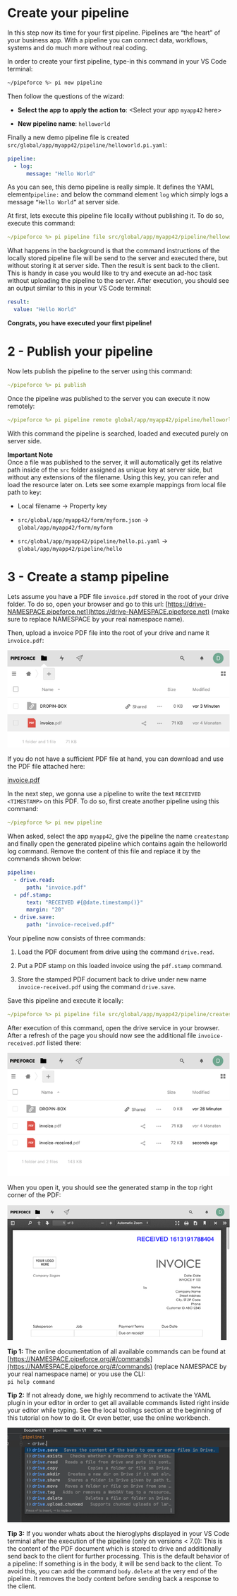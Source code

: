 
# Create your pipeline

In this step now its time for your first pipeline. Pipelines are “the heart” of your business app. With a pipeline you can connect data, workflows, systems and do much more without real coding.

In order to create your first pipeline, type-in this command in your VS Code terminal:

```bash
~/pipeforce %> pi new pipeline
```

Then follow the questions of the wizard:

*   **Select the app to apply the action to**: <Select your app `myapp42` here>
    
*   **New pipeline name**: `helloworld`
    

Finally a new demo pipeline file is created `src/global/app/myapp42/pipeline/helloworld.pi.yaml`:

```yaml
pipeline:
  - log:        
      message: "Hello World"
```

As you can see, this demo pipeline is really simple. It defines the YAML element`pipeline:` and below the command element `log` which simply logs a message `“Hello World”` at server side.

At first, lets execute this pipeline file locally without publishing it. To do so, execute this command:

```yaml
~/pipeforce %> pi pipeline file src/global/app/myapp42/pipeline/helloworld.pi.yaml
```

What happens in the background is that the command instructions of the locally stored pipeline file will be send to the server and executed there, but without storing it at server side. Then the result is sent back to the client. This is handy in case you would like to try and execute an ad-hoc task without uploading the pipeline to the server. After execution, you should see an output similar to this in your VS Code terminal:

```yaml
result:
  value: "Hello World"
```

**Congrats, you have executed your first pipeline!**

# 2 - Publish your pipeline

Now lets publish the pipeline to the server using this command:

```yaml
~/pipeforce %> pi publish
```

Once the pipeline was published to the server you can execute it now remotely:

```yaml
~/pipeforce %> pi pipeline remote global/app/myapp42/pipeline/helloworld
```

With this command the pipeline is searched, loaded and executed purely on server side.

**Important Note**  
Once a file was published to the server, it will automatically get its relative path inside of the `src` folder assigned as unique key at server side, but without any extensions of the filename. Using this key, you can refer and load the resource later on. Lets see some example mappings from local file path to key:

*   Local filename → Property key
    
*   `src/global/app/myapp42/form/myform.json` → `global/app/myapp42/form/myform`
    
*   `src/global/app/myapp42/pipeline/hello.pi.yaml` → `global/app/myapp42/pipeline/hello`
    

# 3 - Create a stamp pipeline

Lets assume you have a PDF file `invoice.pdf` stored in the root of your drive folder. To do so, open your browser and go to this url: [https://drive-NAMESPACE.pipeforce.net](https://drive-NAMESPACE.pipeforce.net) (make sure to replace NAMESPACE by your real namespace name).

Then, upload a invoice PDF file into the root of your drive and name it `invoice.pdf`:

![](../../img/image-20210213-042536.png)

If you do not have a sufficient PDF file at hand, you can download and use the PDF file attached here:

[invoice.pdf](/wiki/spaces/DEVEX/pages/2151286028/Tutorial%3A+Create+a+pipeline+with+CLI?preview=%2F2151286028%2F2151286056%2Finvoice.pdf)

In the next step, we gonna use a pipeline to write the text `RECEIVED <TIMESTAMP>` on this PDF. To do so, first create another pipeline using this command:

```yaml
~/piepforce %> pi new pipeline
```

When asked, select the app `myapp42`, give the pipeline the name `createstamp` and finally open the generated pipeline which contains again the helloworld log command. Remove the content of this file and replace it by the commands shown below:

```yaml
pipeline:
  - drive.read:
      path: "invoice.pdf"
  - pdf.stamp:
      text: "RECEIVED #{@date.timestamp()}"
      margin: "20"
  - drive.save:
      path: "invoice-received.pdf"
```

Your pipeline now consists of three commands:

1.  Load the PDF document from drive using the command `drive.read`.
    
2.  Put a PDF stamp on this loaded invoice using the `pdf.stamp` command.
    
3.  Store the stamped PDF document back to drive under new name `invoice-received.pdf` using the command `drive.save`.
    

Save this pipeline and execute it locally:

```yaml
~/pipeforce %> pi pipeline file src/global/app/myapp42/pipeline/createstamp.pi.yaml
```

After execution of this command, open the drive service in your browser. After a refresh of the page you should now see the additional file `invoice-received.pdf` listed there:

![](../../img/image-20210213-045220.png)

When you open it, you should see the generated stamp in the top right corner of the PDF:

![](../../img/image-20210213-045350.png)

**Tip 1:** The online documentation of all available commands can be found at [https://NAMESPACE.pipeforce.org/#/commands](https://NAMESPACE.pipeforce.org/#/commands) (replace NAMESPACE by your real namespace name) or you use the CLI:  
`pi help command`

**Tip 2:** If not already done, we highly recommend to activate the YAML plugin in your editor in order to get all available commands listed right inside your editor while typing. See the local toolings section at the beginning of this tutorial on how to do it. Or even better, use the online workbench.

![](../../img/image-20200815-094048.png)

**Tip 3:** If you wonder whats about the hieroglyphs displayed in your VS Code terminal after the execution of the pipeline (only on versions < 7.0): This is the content of the PDF document which is stored to drive and additionally send back to the client for further processing. This is the default behavior of a pipeline: If something is in the body, it will be send back to the client. To avoid this, you can add the command `body.delete` at the very end of the pipeline. It removes the body content before sending back a response to the client.
